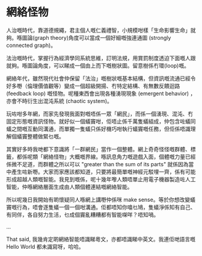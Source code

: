 # 網絡怪物

人治嘅時代，靠道德規繩，君主個人嘅仁義禮智，小規模咁樣「生命影響生命」就夠。喺圖論(graph theory)角度可以當成一個好細嘅強連通圖 (strongly connected graph)。

法治嘅時代，掌握行為經濟學同系統思維，訂明法規，用賞罰制度透迫下面嘅人跟就夠。喺圖論角度，可以睇成一個由上而下嘅樹狀圖。留意樹係冇環(loop)嘅。

網絡年代，雖然現代社會仲保留「法治」嘅樹狀嘅基本結構，但資訊嘅流通已經令好多嘢（倫理價值觀等）變成一個超級開揚、冇特定結構、有無數反饋迴路 (feedback loop) 嘅怪物。呢種東西會出現各種湧現現象 (emergent behavior) ，亦會不時衍生出混沌系統 (chaotic system)。

玩咗咁多年網，而家先發現我面對嘅唔係一眾「網民」，而係一個湧現、混沌、冇固定形態嘅資訊怪物。就好似一個蟻竇咁，佢唔止係千萬隻蟻組成，仲包含咗蟻同蟻之間嘅互動同溝通，而單獨一隻蟻只係好機巧咁執行蟻竇嘅任務，但佢係唔識理解個蟻竇整體做緊乜嘅。

其實好多時我哋都下意識將「一群網民」當作一個整體。網上奇奇怪怪嘅群體、標籤，都係呢類「網絡怪物」大概嘅界線。喺訊息角力嘅遊戲入面，個體嘅力量已經係微不足道，而群體之所以可以 "greater than the sum of its parts" 就係因為當中產生咗新嘢。大家而家應該都知道，只要將最簡單嘅神經元駁埋一齊，係有可能形成超越人類嘅智能。我見到嘅係，呢十幾年嚟人類唔單止用電子機器製造咗人工智能，仲喺網絡層面生成由人類個體連結嘅網絡智能。

所以呢幾日我開始有啲懷疑同人喺網上講嘢仲係咪 make sense。等於你想改變蟻竇嘅行為，唔會逐隻蟻一個一個咁溝通。佢都唔知你噏乜鳩，隻蟻淨係知有自己、有同伴，各自努力生活，乜成個竇亂糟糟都有智能㗎咩？唔知喎。

...

That said, 我幾肯定啲網絡智能唔識睇粵文，亦都唔識睇中英文。我連佢哋語言嘅 Hello World 都未識寫呀，哈哈。
